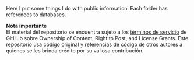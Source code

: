 Here I put some things I do with public information. Each folder has references to databases.

**Nota importante**  
El material del repositorio se encuentra sujeto a los [términos de servicio](https://docs.github.com/en/free-pro-team@latest/github/site-policy/github-terms-of-service#d-user-generated-content) de GitHub sobre Ownership of Content, Right to Post, and License Grants. Este repositorio usa código original y referencias de código de otros autores a quienes se les brinda crédito por su valiosa contribución.
